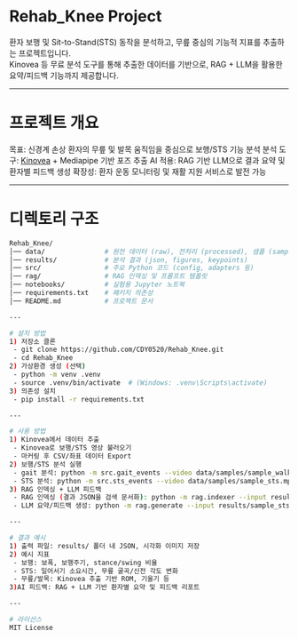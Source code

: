 # Rehab_Knee Project
환자 보행 및 Sit-to-Stand(STS) 동작을 분석하고, 무릎 중심의 기능적 지표를 추출하는 프로젝트입니다.  
Kinovea 등 무료 분석 도구를 통해 추출한 데이터를 기반으로, RAG + LLM을 활용한 요약/피드백 기능까지 제공합니다.

---

# 프로젝트 개요
목표: 신경계 손상 환자의 무릎 및 발목 움직임을 중심으로 보행/STS 기능 분석
분석 도구: [Kinovea](https://www.kinovea.org) + Mediapipe 기반 포즈 추출
AI 적용: RAG 기반 LLM으로 결과 요약 및 환자별 피드백 생성
확장성: 환자 운동 모니터링 및 재활 지원 서비스로 발전 가능

---

# 디렉토리 구조
```bash
Rehab_Knee/
│── data/               # 원천 데이터 (raw), 전처리 (processed), 샘플 (samples)
│── results/            # 분석 결과 (json, figures, keypoints)
│── src/                # 주요 Python 코드 (config, adapters 등)
│── rag/                # RAG 인덱싱 및 프롬프트 템플릿
│── notebooks/          # 실험용 Jupyter 노트북
│── requirements.txt    # 패키지 의존성
│── README.md           # 프로젝트 문서

---

# 설치 방법
1) 저장소 클론
 - git clone https://github.com/CDY0520/Rehab_Knee.git
 - cd Rehab_Knee
2) 가상환경 생성 (선택)
 - python -m venv .venv
 - source .venv/bin/activate  # (Windows: .venv\Scripts\activate)
3) 의존성 설치
 - pip install -r requirements.txt

---

# 사용 방법
1) Kinovea에서 데이터 추출
 - Kinovea로 보행/STS 영상 불러오기
 - 마커링 후 CSV/좌표 데이터 Export
2) 보행/STS 분석 실행
 - gait 분석: python -m src.gait_events --video data/samples/sample_walk.mp4 --side left --out results/sample_gait_left.json
 - STS 분석: python -m src.sts_events --video data/samples/sample_sts.mp4 --side left --out results/sample_sts_left.json
3) RAG 인덱싱 + LLM 피드백
 - RAG 인덱싱 (결과 JSON을 검색 문서화): python -m rag.indexer --input results/
 - LLM 요약/피드백 생성: python -m rag.generate --input results/sample_sts_left.json

---

# 결과 예시
1) 출력 파일: results/ 폴더 내 JSON, 시각화 이미지 저장
2) 예시 지표
 - 보행: 보폭, 보행주기, stance/swing 비율
 - STS: 일어서기 소요시간, 무릎 굴곡/신전 각도 변화
 - 무릎/발목: Kinovea 추출 기반 ROM, 기울기 등
3)AI 피드백: RAG + LLM 기반 환자별 요약 및 피드백 리포트

---

# 라이선스
MIT License
